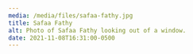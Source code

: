 ```yaml
---
media: /media/files/safaa-fathy.jpg
title: Safaa Fathy
alt: Photo of Safaa Fathy looking out of a window.
date: 2021-11-08T16:31:00-0500
---
```

